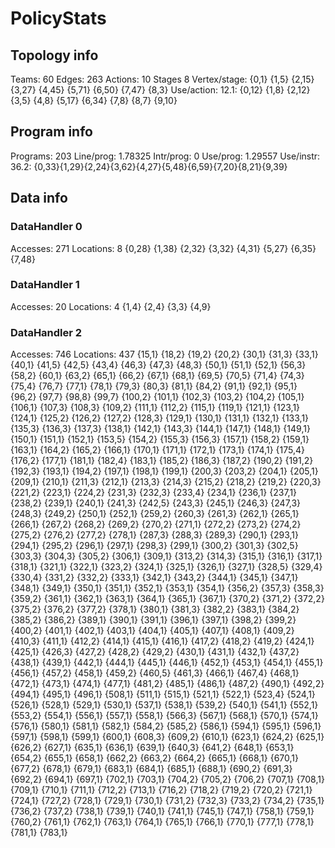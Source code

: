 # PolicyStats
## Topology info
Teams:		60
Edges:		263
Actions:	10
Stages		8
Vertex/stage:	{0,1} {1,5} {2,15} {3,27} {4,45} {5,71} {6,50} {7,47} {8,3} 
Use/action:	12.1: {0,12} {1,8} {2,12} {3,5} {4,8} {5,17} {6,34} {7,8} {8,7} {9,10} 

## Program info
Programs:	203
Line/prog:	1.78325
Intr/prog:	0
Use/prog:	1.29557
Use/instr:	36.2: {0,33}{1,29}{2,24}{3,62}{4,27}{5,48}{6,59}{7,20}{8,21}{9,39}

## Data info

### DataHandler 0
Accesses:	271
Locations:	8
{0,28} {1,38} {2,32} {3,32} {4,31} {5,27} {6,35} {7,48} 

### DataHandler 1
Accesses:	20
Locations:	4
{1,4} {2,4} {3,3} {4,9} 

### DataHandler 2
Accesses:	746
Locations:	437
{15,1} {18,2} {19,2} {20,2} {30,1} {31,3} {33,1} {40,1} {41,5} {42,5} {43,4} {46,3} {47,3} {48,3} {50,1} {51,1} {52,1} {56,3} {58,2} {60,1} {63,2} {65,1} {66,2} {67,1} {68,1} {69,5} {70,5} {71,4} {74,3} {75,4} {76,7} {77,1} {78,1} {79,3} {80,3} {81,1} {84,2} {91,1} {92,1} {95,1} {96,2} {97,7} {98,8} {99,7} {100,2} {101,1} {102,3} {103,2} {104,2} {105,1} {106,1} {107,3} {108,3} {109,2} {111,1} {112,2} {115,1} {119,1} {121,1} {123,1} {124,1} {125,2} {126,2} {127,2} {128,3} {129,1} {130,1} {131,1} {132,1} {133,1} {135,3} {136,3} {137,3} {138,1} {142,1} {143,3} {144,1} {147,1} {148,1} {149,1} {150,1} {151,1} {152,1} {153,5} {154,2} {155,3} {156,3} {157,1} {158,2} {159,1} {163,1} {164,2} {165,2} {166,1} {170,1} {171,1} {172,1} {173,1} {174,1} {175,4} {176,2} {177,1} {181,1} {182,4} {183,1} {185,2} {186,3} {187,2} {190,2} {191,2} {192,3} {193,1} {194,2} {197,1} {198,1} {199,1} {200,3} {203,2} {204,1} {205,1} {209,1} {210,1} {211,3} {212,1} {213,3} {214,3} {215,2} {218,2} {219,2} {220,3} {221,2} {223,1} {224,2} {231,3} {232,3} {233,4} {234,1} {236,1} {237,1} {238,2} {239,1} {240,1} {241,3} {242,5} {243,3} {245,1} {246,3} {247,3} {248,3} {249,2} {250,1} {252,1} {259,2} {260,3} {261,3} {262,1} {265,1} {266,1} {267,2} {268,2} {269,2} {270,2} {271,1} {272,2} {273,2} {274,2} {275,2} {276,2} {277,2} {278,1} {287,3} {288,3} {289,3} {290,1} {293,1} {294,1} {295,2} {296,1} {297,1} {298,3} {299,1} {300,2} {301,3} {302,5} {303,3} {304,3} {305,2} {306,1} {309,1} {313,2} {314,3} {315,1} {316,1} {317,1} {318,1} {321,1} {322,1} {323,2} {324,1} {325,1} {326,1} {327,1} {328,5} {329,4} {330,4} {331,2} {332,2} {333,1} {342,1} {343,2} {344,1} {345,1} {347,1} {348,1} {349,1} {350,1} {351,1} {352,1} {353,1} {354,1} {356,2} {357,3} {358,3} {359,2} {361,1} {362,1} {363,1} {364,1} {365,1} {367,1} {370,2} {371,2} {372,2} {375,2} {376,2} {377,2} {378,1} {380,1} {381,3} {382,2} {383,1} {384,2} {385,2} {386,2} {389,1} {390,1} {391,1} {396,1} {397,1} {398,2} {399,2} {400,2} {401,1} {402,1} {403,1} {404,1} {405,1} {407,1} {408,1} {409,2} {410,3} {411,1} {412,2} {414,1} {415,1} {416,1} {417,2} {418,2} {419,2} {424,1} {425,1} {426,3} {427,2} {428,2} {429,2} {430,1} {431,1} {432,1} {437,2} {438,1} {439,1} {442,1} {444,1} {445,1} {446,1} {452,1} {453,1} {454,1} {455,1} {456,1} {457,2} {458,1} {459,2} {460,5} {461,3} {466,1} {467,4} {468,1} {472,1} {473,1} {474,1} {477,1} {481,2} {485,1} {486,1} {487,2} {490,1} {492,2} {494,1} {495,1} {496,1} {508,1} {511,1} {515,1} {521,1} {522,1} {523,4} {524,1} {526,1} {528,1} {529,1} {530,1} {537,1} {538,1} {539,2} {540,1} {541,1} {552,1} {553,2} {554,1} {556,1} {557,1} {558,1} {566,3} {567,1} {568,1} {570,1} {574,1} {576,1} {580,1} {581,1} {582,1} {584,2} {585,2} {586,1} {594,1} {595,1} {596,1} {597,1} {598,1} {599,1} {600,1} {608,3} {609,2} {610,1} {623,1} {624,2} {625,1} {626,2} {627,1} {635,1} {636,1} {639,1} {640,3} {641,2} {648,1} {653,1} {654,2} {655,1} {658,1} {662,2} {663,2} {664,2} {665,1} {668,1} {670,1} {677,2} {678,1} {679,1} {683,1} {684,1} {685,1} {688,1} {690,2} {691,3} {692,2} {694,1} {697,1} {702,1} {703,1} {704,2} {705,2} {706,2} {707,1} {708,1} {709,1} {710,1} {711,1} {712,2} {713,1} {716,2} {718,2} {719,2} {720,2} {721,1} {724,1} {727,2} {728,1} {729,1} {730,1} {731,2} {732,3} {733,2} {734,2} {735,1} {736,2} {737,2} {738,1} {739,1} {740,1} {741,1} {745,1} {747,1} {758,1} {759,1} {760,2} {761,1} {762,1} {763,1} {764,1} {765,1} {766,1} {770,1} {777,1} {778,1} {781,1} {783,1} 